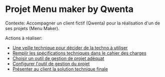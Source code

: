 # Projet Menu maker by Qwenta

Contexte: Accompagner un client fictif (Qwenta) pour la réalisation d'un de ses projets (Menu Maker).

Actions à réaliser:

- [Une veille technique pour décider de la techno à utiliser](https://github.com/Jphindev/OC-Projects/blob/P4-MenuMaker/P4_1_veille_technique_032024.pdf)
- [Remplir les spécifications techniques dans le cahier des charges](https://github.com/Jphindev/OC-Projects/blob/P4-MenuMaker/P4_2_specifications_techniques_032024.pdf)
- [Choisir un outil de gestion de projet adéquat](https://github.com/Jphindev/OC-Projects/blob/P4-MenuMaker/P4_3_outil_gestion_de_projet_032024.pdf)
- [Configurer l'outil de gestion du projet](https://foregoing-shape-004.notion.site/9def1447f99b4fd68223cef493177ece?v=0c86116b2f8142218a19b01f9bd668ad&pvs=44&qid)
- [Présenter au client la solution technique finale](https://github.com/Jphindev/OC-Projects/blob/P4-MenuMaker/P4_4_presentation_solution_technique_032024.pdf)
